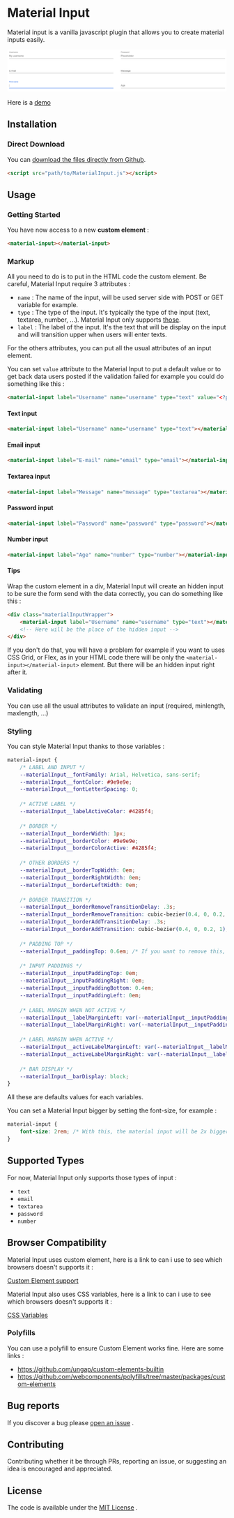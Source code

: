 # Material Input

Material input is a vanilla javascript plugin that allows you to create
material inputs easily.

[![Material input demo](docs/images/material-inputs.png)](https://androlax2.github.io/material-input/)

Here is a [demo](https://androlax2.github.io/material-input/)

## Installation

### Direct Download

You can [download the files directly from Github](MaterialInput.js).

```html
<script src="path/to/MaterialInput.js"></script>
```

## Usage

### Getting Started

You have now access to a new **custom element** :

```html
<material-input></material-input>
```

### Markup

All you need to do is to put in the HTML code the custom element. Be
careful, Material Input require 3 attributes :

- `name` : The name of the input, will be used server side with POST or
  GET variable for example.
- `type` : The type of the input. It's typically the type of the input
  (text, textarea, number, ...). Material Input only supports
  [those](#supported-types).
- `label` : The label of the input. It's the text that will be display
  on the input and will transition upper when users will enter texts.

For the others attributes, you can put all the usual attributes of an
input element.

You can set `value` attribute to the Material Input to put a default
value or to get back data users posted if the validation failed for
example you could do something like this :

```html
<material-input label="Username" name="username" type="text" value="<?php echo $_POST['username'] ?: null; ?>"></material-input>
```

#### Text input

```html
<material-input label="Username" name="username" type="text"></material-input>
```

#### Email input

```html
<material-input label="E-mail" name="email" type="email"></material-input>
```

#### Textarea input

```html
<material-input label="Message" name="message" type="textarea"></material-input>
```

#### Password input

```html
<material-input label="Password" name="password" type="password"></material-input>
```

#### Number input

```html
<material-input label="Age" name="number" type="number"></material-input>
```

#### Tips

Wrap the custom element in a div, Material Input will create an hidden
input to be sure the form send with the data correctly, you can do
something like this :

```html
<div class="materialInputWrapper">  
    <material-input label="Username" name="username" type="text"></material-input>
    <!-- Here will be the place of the hidden input -->
</div>
```

If you don't do that, you will have a problem for example if you want to
uses CSS Grid, or Flex, as in your HTML code there will be only the
`<material-input></material-input>` element. But there will be an hidden
input right after it.

### Validating

You can use all the usual attributes to validate an input (required,
minlength, maxlength, ...)

### Styling

You can style Material Input thanks to those variables :

```css
material-input {
    /* LABEL AND INPUT */
    --materialInput__fontFamily: Arial, Helvetica, sans-serif;
    --materialInput__fontColor: #9e9e9e;
    --materialInput__fontLetterSpacing: 0;
    
    /* ACTIVE LABEL */
    --materialInput__labelActiveColor: #4285f4;
    
    /* BORDER */
    --materialInput__borderWidth: 1px;
    --materialInput__borderColor: #9e9e9e;
    --materialInput__borderColorActive: #4285f4;
    
    /* OTHER BORDERS */
    --materialInput__borderTopWidth: 0em;
    --materialInput__borderRightWidth: 0em;
    --materialInput__borderLeftWidth: 0em;
    
    /* BORDER TRANSITION */
    --materialInput__borderRemoveTransitionDelay: .3s;
    --materialInput__borderRemoveTransition: cubic-bezier(0.4, 0, 0.2, 1);
    --materialInput__borderAddTransitionDelay: .3s;
    --materialInput__borderAddTransition: cubic-bezier(0.4, 0, 0.2, 1);
    
    /* PADDING TOP */
    --materialInput__paddingTop: 0.6em; /* If you want to remove this, you need to set 0em */
    
    /* INPUT PADDINGS */
    --materialInput__inputPaddingTop: 0em;
    --materialInput__inputPaddingRight: 0em;
    --materialInput__inputPaddingBottom: 0.4em;
    --materialInput__inputPaddingLeft: 0em;
    
    /* LABEL MARGIN WHEN NOT ACTIVE */
    --materialInput__labelMarginLeft: var(--materialInput__inputPaddingLeft);
    --materialInput__labelMarginRight: var(--materialInput__inputPaddingRight);
    
    /* LABEL MARGIN WHEN ACTIVE */
    --materialInput__activeLabelMarginLeft: var(--materialInput__labelMarginLeft);
    --materialInput__activeLabelMarginRight: var(--materialInput__labelMarginRight);
    
    /* BAR DISPLAY */
    --materialInput__barDisplay: block;
}
```

All these are defaults values for each variables.

You can set a Material Input bigger by setting the font-size, for
example :

```css
material-input {
    font-size: 2rem; /* With this, the material input will be 2x bigger */
}
```

## Supported Types

For now, Material Input only supports those types of input :

- `text`
- `email`
- `textarea`
- `password`
- `number`

## Browser Compatibility

Material Input uses custom element, here is a link to can i use to see
which browsers doesn't supports it :

[Custom Element support](https://caniuse.com/?search=custom%20elements)

Material Input also uses CSS variables, here is a link to can i use to
see which browsers doesn't supports it :

[CSS Variables](https://caniuse.com/?search=css%20variables)

### Polyfills

You can use a polyfill to ensure Custom Element works fine. Here are
some links :

- https://github.com/ungap/custom-elements-builtin
- https://github.com/webcomponents/polyfills/tree/master/packages/custom-elements

## Bug reports

If you discover a bug please
[open an issue](https://github.com/Androlax2/material-input/issues) .

## Contributing

Contributing whether it be through PRs, reporting an issue, or suggesting an idea is encouraged and appreciated.

## License

The code is available under the [MIT License](LICENSE.md) .